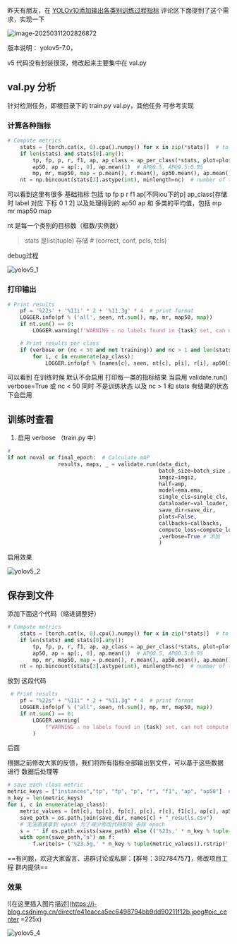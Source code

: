 ﻿昨天有朋友，在 [YOLOv10添加输出各类别训练过程指标](https://blog.csdn.net/csy1021/article/details/140112844?spm=1001.2014.3001.5501) 评论区下面提到了这个需求，实现一下

![image-20250311202826872](https://i-blog.csdnimg.cn/img_convert/2abcf6c2cfb187b649317adcac7f8501.png#pic_center)

版本说明： yolov5-7.0，

v5 代码没有封装很深，修改起来主要集中在 val.py

## val.py 分析

针对检测任务，即根目录下的 train.py val.py，其他任务 可参考实现

### 计算各种指标

```python
# Compute metrics
    stats = [torch.cat(x, 0).cpu().numpy() for x in zip(*stats)]  # to numpy
    if len(stats) and stats[0].any():
        tp, fp, p, r, f1, ap, ap_class = ap_per_class(*stats, plot=plots, save_dir=save_dir, names=names)
        ap50, ap = ap[:, 0], ap.mean(1)  # AP@0.5, AP@0.5:0.95
        mp, mr, map50, map = p.mean(), r.mean(), ap50.mean(), ap.mean()
    nt = np.bincount(stats[3].astype(int), minlength=nc)  # number of targets per class
```
可以看到这里有很多 基础指标 包括 tp fp p r f1 ap[不同iou下的p] ap_class[存储时 label 对应 下标 0 1 2] 以及处理得到的 ap50 ap
和 多类的平均值，包括 mp mr map50 map

nt 是每一个类别的目标数（框数/实例数）

> stats 是list(tuple) 存储 # (correct, conf, pcls, tcls) 



debug过程

![yolov5_1](https://i-blog.csdnimg.cn/img_convert/117f4f689eab0e662741d4986f078744.jpeg)

### 打印输出

```python
# Print results
    pf = '%22s' + '%11i' * 2 + '%11.3g' * 4  # print format
    LOGGER.info(pf % ('all', seen, nt.sum(), mp, mr, map50, map))
    if nt.sum() == 0:
        LOGGER.warning(f'WARNING ⚠️ no labels found in {task} set, can not compute metrics without labels')

    # Print results per class
    if (verbose or (nc < 50 and not training)) and nc > 1 and len(stats):
        for i, c in enumerate(ap_class):
            LOGGER.info(pf % (names[c], seen, nt[c], p[i], r[i], ap50[i], ap[i]))

```
可以看到 在训练时候 默认不会启用 打印每一类的指标结果
当启用 validate.run() verbose=True  或 nc < 50 同时 不是训练状态  以及 nc > 1 和 stats 有结果的状态 下会启用

## 训练时查看

1. 启用 verbose （train.py 中）
```python
# 
if not noval or final_epoch:  # Calculate mAP
                results, maps, _ = validate.run(data_dict,
                                                batch_size=batch_size // WORLD_SIZE * 2,
                                                imgsz=imgsz,
                                                half=amp,
                                                model=ema.ema,
                                                single_cls=single_cls,
                                                dataloader=val_loader,
                                                save_dir=save_dir,
                                                plots=False,
                                                callbacks=callbacks,
                                                compute_loss=compute_loss
                                                ,verbose=True # 添加 
                                                )
```

启用效果

![yolov5_2](https://i-blog.csdnimg.cn/img_convert/11c4829cb0139b45040864717c72ffe8.jpeg)

## 保存到文件

添加下面这个代码（缩进调整好）

```python
# Compute metrics
    stats = [torch.cat(x, 0).cpu().numpy() for x in zip(*stats)]  # to numpy
    if len(stats) and stats[0].any():
        tp, fp, p, r, f1, ap, ap_class = ap_per_class(*stats, plot=plots, save_dir=save_dir, names=names)
        ap50, ap = ap[:, 0], ap.mean(1)  # AP@0.5, AP@0.5:0.95
        mp, mr, map50, map = p.mean(), r.mean(), ap50.mean(), ap.mean()
    nt = np.bincount(stats[3].astype(int), minlength=nc)  # number of targets per class
```

放到 这段代码

```python
 # Print results
    pf = "%22s" + "%11i" * 2 + "%11.3g" * 4  # print format
    LOGGER.info(pf % ("all", seen, nt.sum(), mp, mr, map50, map))
    if nt.sum() == 0:
        LOGGER.warning(
            f"WARNING ⚠️ no labels found in {task} set, can not compute metrics without labels"
        )
```

后面



根据之前修改大家的反馈，我们将所有指标全部输出到文件，可以基于这些数据 进行 数据后处理等

```python
# save each class metric
metric_keys = ["instances","tp", "fp", "p", "r", "f1", "ap", "ap50"]  # map map50 参考输出总的 results.csv
n_key = len(metric_keys)
for i, c in enumerate(ap_class):
    metric_values = [nt[c], tp[c], fp[c], p[c], r[c], f1[c], ap[c], ap50[c]]
    save_path = os.path.join(save_dir, names[c] + "_resutls.csv")
    # 无法直接拿到 epoch 为了减少修改代码影响 去除 epoch
    s = '' if os.path.exists(save_path) else (('%23s,' * n_key % tuple(metric_keys)).rstrip(',') + '\n')
    with open(save_path,"a") as f:
        f.write(s+ ('%23.5g,' * n_key % tuple(metric_values)).rstrip(',') + '\n')
```



==有问题，欢迎大家留言、进群讨论或私聊：【群号：392784757】，修改项目工程 群内提供==

### 效果

![在这里插入图片描述](https://i-blog.csdnimg.cn/direct/e41eacca5ec6498794bb9dd90211f12b.jpeg#pic_center =225x)


![yolov5_4](https://i-blog.csdnimg.cn/img_convert/52f34a7832b7a633c3a74777a5c14eeb.jpeg)
